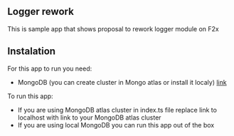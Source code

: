 ## Logger rework

This is sample app that shows proposal to rework logger module on F2x

## Instalation
For this app to run you need:
- MongoDB (you can create cluster in Mongo atlas or install it localy) [link](https://www.mongodb.com/docs/manual/)

To run this app:
- If you are using MongoDB atlas cluster in index.ts file replace link to localhost with link to your MongoDB atlas cluster
- If you are using local MongoDB you can run this app out of the box